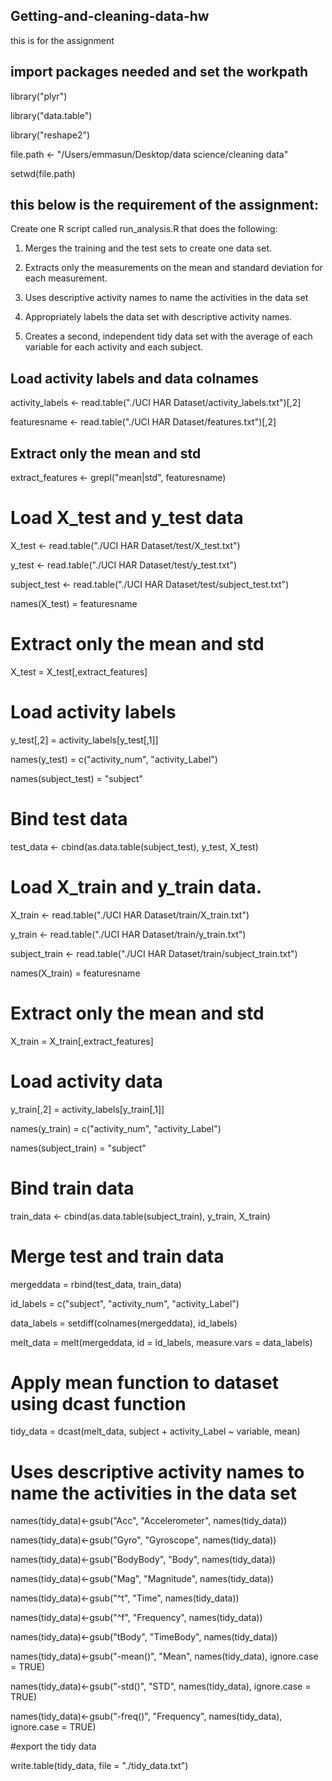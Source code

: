 ## Getting-and-cleaning-data-hw
this is for the assignment

## import packages needed and set the workpath
library("plyr")

library("data.table")

library("reshape2")

file.path <- "/Users/emmasun/Desktop/data science/cleaning data"

setwd(file.path)

## this below is the requirement of the assignment:

Create one R script called run_analysis.R that does the following:

1. Merges the training and the test sets to create one data set.

2. Extracts only the measurements on the mean and standard deviation for each measurement.

3. Uses descriptive activity names to name the activities in the data set

4. Appropriately labels the data set with descriptive activity names.

5. Creates a second, independent tidy data set with the average of each variable for each activity and each subject.




## Load activity labels and data colnames

activity_labels <- read.table("./UCI HAR Dataset/activity_labels.txt")[,2]

featuresname <- read.table("./UCI HAR Dataset/features.txt")[,2]

## Extract only the mean and std

extract_features <- grepl("mean|std", featuresname)

# Load X_test and y_test data

X_test <- read.table("./UCI HAR Dataset/test/X_test.txt")

y_test <- read.table("./UCI HAR Dataset/test/y_test.txt")

subject_test <- read.table("./UCI HAR Dataset/test/subject_test.txt")

names(X_test) = featuresname

# Extract only the mean and std

X_test = X_test[,extract_features]

# Load activity labels

y_test[,2] = activity_labels[y_test[,1]]

names(y_test) = c("activity_num", "activity_Label")

names(subject_test) = "subject"

# Bind test data

test_data <- cbind(as.data.table(subject_test), y_test, X_test)

# Load X_train and y_train data.

X_train <- read.table("./UCI HAR Dataset/train/X_train.txt")

y_train <- read.table("./UCI HAR Dataset/train/y_train.txt")

subject_train <- read.table("./UCI HAR Dataset/train/subject_train.txt")

names(X_train) = featuresname

# Extract only the mean and std

X_train = X_train[,extract_features]

# Load activity data

y_train[,2] = activity_labels[y_train[,1]]

names(y_train) = c("activity_num", "activity_Label")

names(subject_train) = "subject"

# Bind train data

train_data <- cbind(as.data.table(subject_train), y_train, X_train)

# Merge test and train data

mergeddata = rbind(test_data, train_data)

id_labels   = c("subject", "activity_num", "activity_Label")

data_labels = setdiff(colnames(mergeddata), id_labels)

melt_data   = melt(mergeddata, id = id_labels, measure.vars = data_labels)


# Apply mean function to dataset using dcast function

tidy_data   = dcast(melt_data, subject + activity_Label ~ variable, mean)

# Uses descriptive activity names to name the activities in the data set

names(tidy_data)<-gsub("Acc", "Accelerometer", names(tidy_data))

names(tidy_data)<-gsub("Gyro", "Gyroscope", names(tidy_data))

names(tidy_data)<-gsub("BodyBody", "Body", names(tidy_data))

names(tidy_data)<-gsub("Mag", "Magnitude", names(tidy_data))

names(tidy_data)<-gsub("^t", "Time", names(tidy_data))

names(tidy_data)<-gsub("^f", "Frequency", names(tidy_data))

names(tidy_data)<-gsub("tBody", "TimeBody", names(tidy_data))

names(tidy_data)<-gsub("-mean()", "Mean", names(tidy_data), ignore.case = TRUE)

names(tidy_data)<-gsub("-std()", "STD", names(tidy_data), ignore.case = TRUE)

names(tidy_data)<-gsub("-freq()", "Frequency", names(tidy_data), ignore.case = TRUE)

#export the tidy data

write.table(tidy_data, file = "./tidy_data.txt")
